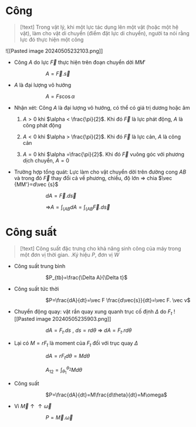 
# Công

>[!text]
>Trong vật lý, khi một lực tác dụng lên một vật (hoặc một hệ vật), làm cho vật di chuyển (điểm đặt lực di chuyển), người ta nói rằng lực đó thực hiện một công

![[Pasted image 20240505232103.png]]

- Công $A$ do lực $\vec F$ thực hiện trên đoạn chuyển dời $MM'$

$\hspace{3cm}$$A=\vec F .\vec s$

- $A$ là đại lượng vô hướng

$\hspace{3cm}$$A=Fs\cos \alpha$

- Nhận xét: Công $A$ là đại lượng vô hướng, có thể có giá trị dương hoặc âm
	1. $A>0$ khi $\alpha < \frac{\pi}{2}$. Khi đó $\vec F$ là lực phát động, $A$ là công phát động

	2. $A<0$ khi $\alpha > \frac{\pi}{2}$. Khi đó $\vec F$ là lực cản, $A$ là công cản

	3. $A=0$ khi $\alpha =\frac{\pi}{2}$. Khi đó $\vec F$ vuông góc với phương dịch chuyển, $A=0$

- Trường hợp tổng quát: Lực làm cho vật chuyển dời trên đường cong $AB$ và trong đó $\vec F$ thay đổi cả về phương, chiều, độ lớn $\Rightarrow$ chia $\vec {MM'}=d\vec {s}$   

$\hspace{3cm}$$dA=\vec F.d\vec{s}$ 

$\hspace{3cm}$$\Rightarrow$$A=\displaystyle{\int_{(AB}dA=\int_{(AB}\vec F. d\vec{s}}$


# Công suất

>[!text]
>Công suất đặc trưng cho khả năng sinh công của máy trong một đơn vị thời gian. .Ký hiệu $P$, đơn vị $W$

- Công suất trung bình

$\hspace{3cm}$$P_{tb}=\frac{\Delta A}{\Delta t}$

- Công suất tức thời

$\hspace{3cm}$$P=\frac{dA}{dt}=\vec F \frac{d\vec{s}}{dt}=\vec F. \vec v$

- Chuyển động quay: vật rắn quay xung quanh trục cố định $\Delta$ do $F_t$ 
![[Pasted image 20240505235903.png]]

$\hspace{3cm}$$dA=F_t.ds$  ,   $ds=rd\theta$  $\Rightarrow$ $dA=F_t.rd\theta$ 

- Lại có $M=rF_t$ là moment của $F_t$ đối với trục quay $\Delta$

$\hspace{3cm}$$dA=rF_td\theta=Md\theta$ 

$\hspace{3cm}$$A_{12}=\displaystyle{\int_{\theta_1}^{\theta_2}Md\theta}$ 

- Công suất

$\hspace{3cm}$$P=\frac{dA}{dt}=M\frac{d\theta}{dt}=M\omega$ 

- Vì $\vec M \uparrow\uparrow \vec \omega$ 

$\hspace{3cm}$$P=\vec M. \vec \omega$ 


